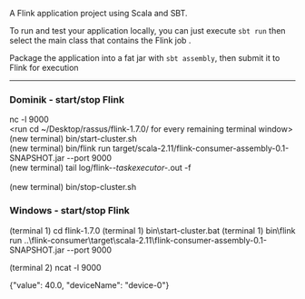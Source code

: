 A Flink application project using Scala and SBT.

To run and test your application locally, you can just execute `sbt run` then select the main class that contains the Flink job . 

Package the application into a fat jar with `sbt assembly`, then submit it to Flink for execution 

---

### Dominik - start/stop Flink
nc -l 9000  
<run cd ~/Desktop/rassus/flink-1.7.0/ for every remaining terminal window>  
(new terminal) bin/start-cluster.sh  
(new terminal) bin/flink run target/scala-2.11/flink-consumer-assembly-0.1-SNAPSHOT.jar --port 9000  
(new terminal) tail log/flink-*-taskexecutor-*.out -f  
<do your work...>  
(new terminal) bin/stop-cluster.sh  

### Windows - start/stop Flink
(terminal 1) cd flink-1.7.0
(terminal 1) bin\start-cluster.bat
(terminal 1) bin\flink run ..\flink-consumer\target\scala-2.11\flink-consumer-assembly-0.1-SNAPSHOT.jar --port 9000

(terminal 2) ncat -l 9000 

{"value": 40.0, "deviceName": "device-0"}
